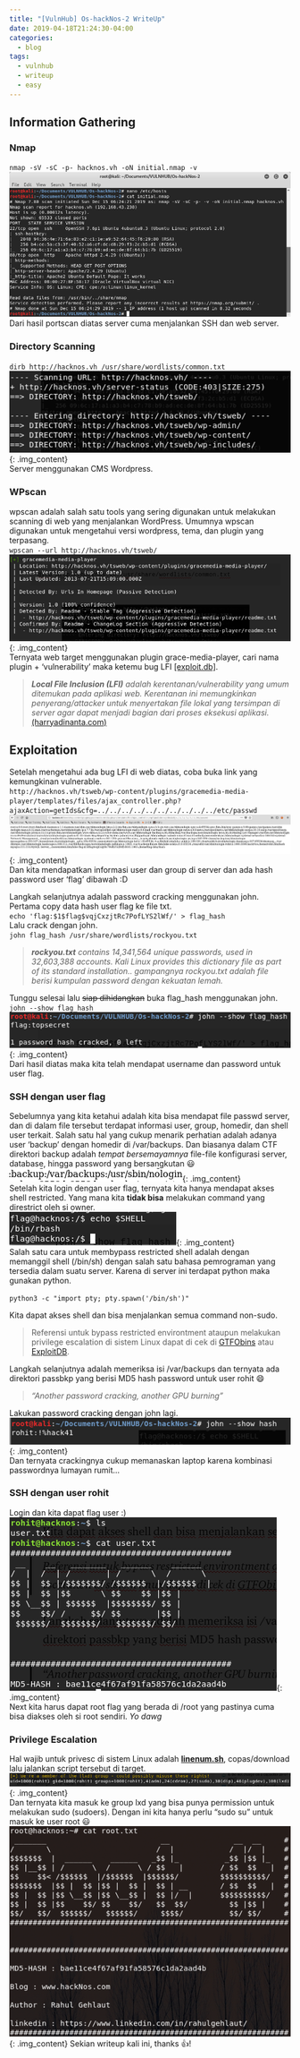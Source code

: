 ```yaml
---
title: "[VulnHub] Os-hackNos-2 WriteUp"
date: 2019-04-18T21:24:30-04:00
categories:
  - blog
tags:
  - vulnhub
  - writeup
  - easy
---
```


## Information Gathering
### Nmap
`nmap -sV -sC -p- hacknos.vh -oN initial.nmap -v`  
![nmap](/assets/images/Os-HackNos-2/1.png)  
Dari hasil portscan diatas server cuma menjalankan SSH dan web server.  
 
### Directory Scanning
`dirb http://hacknos.vh /usr/share/wordlists/common.txt`  
![dirb](/assets/images/Os-HackNos-2/2.png){: .img_content}  
Server menggunakan CMS Wordpress.  
  
### WPscan
wpscan adalah salah satu tools yang sering digunakan untuk melakukan scanning di web yang menjalankan WordPress. Umumnya wpscan digunakan untuk mengetahui versi wordpress, tema, dan plugin yang terpasang.  
`wpscan --url http://hacknos.vh/tsweb/`  
![wpscan](/assets/images/Os-HackNos-2/3.png){: .img_content}  
Ternyata web target menggunakan plugin grace-media-player, cari nama plugin + ‘vulnerability’ maka ketemu bug LFI [[exploit.db]](https://www.exploit-db.com/exploits/46537).   
>_**Local File Inclusion (LFI)** adalah kerentanan/vulnerability yang umum ditemukan pada aplikasi web. Kerentanan ini memungkinkan penyerang/attacker untuk menyertakan file lokal yang tersimpan di server agar dapat menjadi bagian dari proses eksekusi aplikasi._ [(harryadinanta.com)](https://harryadinanta.com/exploitasi/2014/08/08/Local-File-Inclusion)  

## Exploitation
Setelah mengetahui ada bug LFI di web diatas, coba buka link yang kemungkinan vulnerable.  
`http://hacknos.vh/tsweb/wp-content/plugins/gracemedia-media-player/templates/files/ajax_controller.php?ajaxAction=getIds&cfg=../../../../../../../../../../etc/passwd`  
![lfi](/assets/images/Os-HackNos-2/4.png){: .img_content}  
Dan kita mendapatkan informasi user dan group di server dan ada hash password user ‘flag’ dibawah :D  

Langkah selanjutnya adalah password cracking menggunakan john. Pertama copy data hash user flag ke file txt.  
`echo 'flag:$1$flag$vqjCxzjtRc7PofLYS2lWf/' > flag_hash`  
Lalu crack dengan john.  
`john flag_hash /usr/share/wordlists/rockyou.txt`  
>_**rockyou.txt** contains 14,341,564 unique passwords, used in 32,603,388 accounts. Kali Linux provides this dictionary file as part of its standard installation.. gampangnya rockyou.txt adalah file berisi kumpulan password dengan kekuatan lemah._  

Tunggu selesai lalu ~~siap dihidangkan~~ buka flag_hash menggunakan john.  
`john --show flag_hash`  
![flaghash](/assets/images/Os-HackNos-2/5.png){: .img_content}  
Dari hasil diatas maka kita telah mendapat username dan password untuk user flag.  

### SSH dengan user flag
Sebelumnya yang kita ketahui adalah kita bisa mendapat file passwd server, dan di dalam file tersebut terdapat informasi user, group, homedir, dan shell user terkait. Salah satu hal yang cukup menarik perhatian adalah adanya user ‘backup’ dengan homedir di /var/backups. Dan biasanya dalam CTF direktori backup adalah _tempat bersemayamnya_ file-file konfigurasi server, database, hingga password yang bersangkutan :smiley: 
![backups](/assets/images/Os-HackNos-2/backups.png){: .img_content}  
Setelah kita login dengan user flag, ternyata kita hanya mendapat akses shell restricted. Yang mana kita **tidak bisa** melakukan command yang direstrict oleh si owner.  
![rbash](/assets/images/Os-HackNos-2/6.png){: .img_content}  
Salah satu cara untuk membypass restricted shell adalah dengan memanggil shell (/bin/sh) dengan salah satu bahasa pemrograman yang tersedia dalam suatu server. Karena di server ini terdapat python maka gunakan python.  

`python3 -c "import pty; pty.spawn('/bin/sh')"`  

Kita dapat akses shell dan bisa menjalankan semua command non-sudo.  
>Referensi untuk bypass restricted environtment ataupun melakukan privilege escalation di sistem Linux dapat di cek di [GTFObins](https://gtfobins.github.io/) atau [ExploitDB](https://www.exploit-db.com/docs/english/44592-linux-restricted-shell-bypass-guide.pdf).  

Langkah selanjutnya adalah memeriksa isi /var/backups dan ternyata ada direktori passbkp yang berisi MD5 hash password untuk user rohit :smile:  

>_“Another password cracking, another GPU burning”_  

Lakukan password cracking dengan john lagi.
![rohithash](/assets/images/Os-HackNos-2/7.png){: .img_content}  
Dan ternyata crackingnya cukup memanaskan laptop karena kombinasi passwordnya lumayan rumit...

### SSH dengan user rohit
Login dan kita dapat flag user :)  
![user.txt](/assets/images/Os-HackNos-2/8.png){: .img_content}  
Next kita harus dapat root flag yang berada di /root yang pastinya cuma bisa diakses oleh si root sendiri. _*Yo dawg*_

### Privilege Escalation
Hal wajib untuk privesc di sistem Linux adalah [**linenum.sh**](https://github.com/rebootuser/LinEnum/blob/master/LinEnum.sh), copas/download lalu jalankan script tersebut di target.  
![linenum](/assets/images/Os-HackNos-2/9.png){: .img_content}  
Dan ternyata kita masuk ke group lxd yang bisa punya permission untuk melakukan sudo (sudoers). Dengan ini kita hanya perlu “sudo su” untuk masuk ke user root :smiley:
![root](/assets/images/Os-HackNos-2/10.png){: .img_content} 
Sekian writeup kali ini, thanks :+1:!
